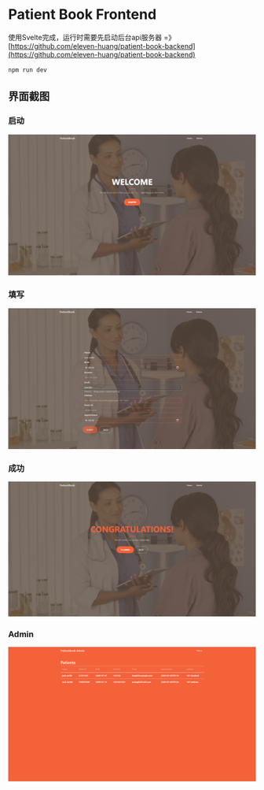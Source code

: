 # Patient Book Frontend

使用Svelte完成，运行时需要先启动后台api服务器  =》 [https://github.com/eleven-huang/patient-book-backend](https://github.com/eleven-huang/patient-book-backend)





```bash
npm run dev
```




## 界面截图

### 启动

![](https://github.com/eleven-huang/patient-book-frontend/raw/master/screenshot/1.png)

### 填写

![](https://raw.githubusercontent.com/eleven-huang/patient-book-frontend/master/screenshot/2.png)

### 成功

![](https://github.com/eleven-huang/patient-book-frontend/raw/master/screenshot/3.png)

### Admin

![](https://github.com/eleven-huang/patient-book-frontend/raw/master/screenshot/4.png)

